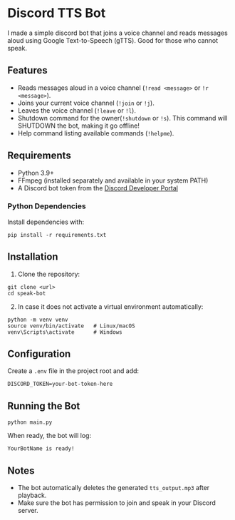 # Discord TTS Bot

I made a simple discord bot that joins a voice channel and reads messages aloud using Google Text-to-Speech (gTTS). Good for those who cannot speak.

## Features
- Reads messages aloud in a voice channel (`!read <message>` or `!r <message>`).
- Joins your current voice channel (`!join` or `!j`).
- Leaves the voice channel (`!leave` or `!l`).
- Shutdown command for the owner(`!shutdown` or `!s`). This command will SHUTDOWN the bot, making it go offline!
- Help command listing available commands (`!helpme`).

## Requirements
- Python 3.9+
- FFmpeg (installed separately and available in your system PATH)
- A Discord bot token from the [Discord Developer Portal](https://discord.com/developers/applications)

### Python Dependencies
Install dependencies with:

```
pip install -r requirements.txt
```

## Installation

1. Clone the repository:

```
git clone <url>
cd speak-bot
```

2. In case it does not activate a virtual environment automatically:

```
python -m venv venv
source venv/bin/activate   # Linux/macOS
venv\Scripts\activate      # Windows
```

## Configuration

Create a `.env` file in the project root and add:

```
DISCORD_TOKEN=your-bot-token-here
```

## Running the Bot

```
python main.py
```

When ready, the bot will log:

```
YourBotName is ready!
```

## Notes
- The bot automatically deletes the generated `tts_output.mp3` after playback.  
- Make sure the bot has permission to join and speak in your Discord server.